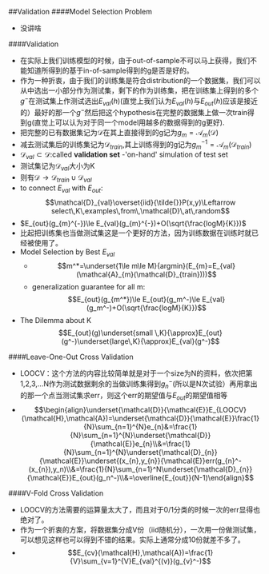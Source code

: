 ##Validation
####Model Selection Problem
 - 没讲啥
 
####Validation 
- 在实际上我们训练模型的时候，由于out-of-sample不可以马上获得，我们不能知道所得到的基于in-of-sample得到的g是否是好的。
- 作为一种折衷，由于我们的训练集是符合distribution的一个数据集，我们可以从中选出一小部分作为测试集，剩下的作为训练集，把在训练集上得到的多个$g^{-}$在测试集上作测试选出$E_{val}(h)$(直觉上我们认为$E_{val}(h)$与$E_{out}(h)$应该是接近的）最好的那一个$g^{-}$然后把这个hypothesis在完整的数据集上做一次train得到g(直觉上可以认为对于同一个model用越多的数据得到的g更好).
- 把完整的已有数据集记为$\mathcal{D}$在其上直接得到的g记为$g_{m}=\mathcal{A}_{m}(\mathcal{D})$
- 减去测试集后的训练集记为$\mathcal{D}_{train}$,其上训练得到的g记为$g_{m}^{-1}=\mathcal{A}_{m}(\mathcal{D}_{train})$
- $\mathcal{D}_{val}\subset \mathcal{D}$:called **validation set** -'on-hand' simulation of test set
- 测试集记为$\mathcal{D}_{val}$大小为K
- 则有$\mathcal{D}\rightarrow \mathcal{D}_{train}\cup\mathcal{D}_{val}$
- to connect $E_{val}$ with $E_{out}$:
	$$\mathcal{D}_{val}\overset{iid}{\tilde{}}P(x,y)\Leftarrow select\,K\,examples\,from\,\mathcal{D}\,at\,random$$
- $E_{out}(g_{m}^{-})\le E_{val}(g_{m}^{-})+O(\sqrt{\frac{logM}{K}})$
- 比起把训练集也当做测试集这是一个更好的方法，因为训练数据在训练时就已经被使用了。
- Model Selection by Best $E_{val}$
	- $$m^*=\underset{1\le m\le M}{argmin}(E_{m}=E_{val}(\mathcal{A}_{m}(\mathcal{D}_{train})))$$
	- generalization guarantee for all m:
		$$E_{out}(g_{m^*})\le E_{out}(g_m^-)\le E_{val}(g_m^-)+O(\sqrt{\frac{logM}{K}})$$
- The Dilemma about K
	$$E_{out}(g)\underset{small \,K}{\approx}E_{out}(g^-)\underset{large\,K}{\approx}E_{val}(g^-)$$

####Leave-One-Out Cross Validation
- LOOCV：这个方法的内容比较简单就是对于一个size为N的资料，依次把第1,2,3,...N作为测试数据剩余的当做训练集得到$g_n^-$(所以是N次试验）再用拿出的那一个点当测试集求err，则这个err的期望值与$E_{out}$的期望值相等
- $$\begin{align}\underset{\mathcal{D}}{\mathcal{E}}E_{LOOCV}(\mathcal{H},\mathcal{A})=\underset{\mathcal{D}}{\mathcal{E}}\frac{1}{N}\sum_{n=1}^{N}e_{n}&=\frac{1}{N}\sum_{n=1}^{N}\underset{\mathcal{D}}{\mathcal{E}}e_{n}\\&=\frac{1}{N}\sum_{n=1}^{N}\underset{\mathcal{D}_{n}}{\mathcal{E}}\underset{(x_{n},y_{n}}{\mathcal{E}}err(g_{n}^-(x_{n}),y_n)\\&=\frac{1}{N}\sum_{n=1}^N\underset{\mathcal{D}_{n}}{\mathcal{E}}E_{out}(g_n^-)\\&=\overline{E_{out}}(N-1)\end{align}$$

####V-Fold Cross Validation
- LOOCV的方法需要的运算量太大了，而且对于0/1分类的时候一次的err显得也绝对了。
- 作为一个折衷的方案，将数据集分成V份（iid随机分），一次用一份做测试集，可以想见这样也可以得到不错的结果。实际上通常分成10份就差不多了。
- $$E_{cv}(\mathcal{H},\mathcal{A})=\frac{1}{V}\sum_{v=1}^{V}E_{val}^{(v)}(g_{v}^-)$$
